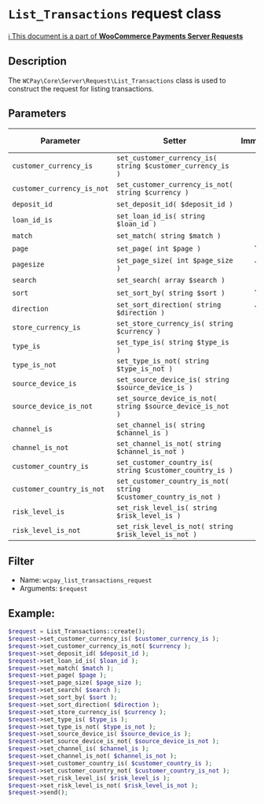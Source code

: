# `List_Transactions` request class

[ℹ️ This document is a part of __WooCommerce Payments Server Requests__](../README.md)

## Description

The `WCPay\Core\Server\Request\List_Transactions` class is used to construct the request for listing transactions.

## Parameters


| Parameter                  | Setter                                                          | Immutable | Required | Default value |
|----------------------------|-----------------------------------------------------------------|:---------:|:--------:|:-------------:|
| `customer_currency_is`     | `set_customer_currency_is( string $customer_currency_is )`      |     -     |    -     |       -       |
| `customer_currency_is_not` | `set_customer_currency_is_not( string $currency )`              |     -     |    -     |       -       |
| `deposit_id`               | `set_deposit_id( $deposit_id )`                                 |     -     |    -     |       -       |
| `loan_id_is`               | `set_loan_id_is( string $loan_id )`                             |     -     |    -     |       -       |
| `match`                    | `set_match( string $match )`                                    |     -     |    -     |       -       |
| `page`                     | `set_page( int $page )`                                         |    Yes    |    -     |       -       |
| `pagesize`                 | `set_page_size( int $page_size )`                               |    Yes    |    -     |     `25`      |
| `search`                   | `set_search( array $search )`                                   |     -     |    -     |       -       |
| `sort`                     | `set_sort_by( string $sort )`                                   |    Yes    |    -     |  `'created'`  |
| `direction`                | `set_sort_direction( string $direction )`                       |    Yes    |    -     |   `'desc'`    |
| `store_currency_is`        | `set_store_currency_is( string $currency )`                     |     -     |    -     |       -       |
| `type_is`                  | `set_type_is( string $type_is )`                                |     -     |    -     |       -       |
| `type_is_not`              | `set_type_is_not( string $type_is_not )`                        |     -     |    -     |       -       |
| `source_device_is`         | `set_source_device_is( string $source_device_is )`              |     -     |    -     |       -       |
| `source_device_is_not`     | `set_source_device_is_not( string $source_device_is_not )`      |     -     |    -     |       -       |
| `channel_is`               | `set_channel_is( string $channel_is )`                          |     -     |    -     |       -       |
| `channel_is_not`           | `set_channel_is_not( string $channel_is_not )`                  |     -     |    -     |       -       |
| `customer_country_is`      | `set_customer_country_is( string $customer_country_is )`        |     -     |    -     |       -       |
| `customer_country_is_not`  | `set_customer_country_is_not( string $customer_country_is_not )`|     -     |    -     |       -       |
| `risk_level_is`            | `set_risk_level_is( string $risk_level_is )`                    |     -     |    -     |       -       |
| `risk_level_is_not`        | `set_risk_level_is_not( string $risk_level_is_not )`            |     -     |    -     |       -       |


## Filter

- Name: `wcpay_list_transactions_request`
- Arguments: `$request`

## Example:

```php
$request = List_Transactions::create();
$request->set_customer_currency_is( $customer_currency_is );
$request->set_customer_currency_is_not( $currency );
$request->set_deposit_id( $deposit_id );
$request->set_loan_id_is( $loan_id );
$request->set_match( $match );
$request->set_page( $page );
$request->set_page_size( $page_size );
$request->set_search( $search );
$request->set_sort_by( $sort );
$request->set_sort_direction( $direction );
$request->set_store_currency_is( $currency );
$request->set_type_is( $type_is );
$request->set_type_is_not( $type_is_not );
$request->set_source_device_is( $source_device_is );
$request->set_source_device_is_not( $source_device_is_not );
$request->set_channel_is( $channel_is );
$request->set_channel_is_not( $channel_is_not );
$request->set_customer_country_is( $customer_country_is );
$request->set_customer_country_not( $customer_country_is_not );
$request->set_risk_level_is( $risk_level_is );
$request->set_risk_level_is_not( $risk_level_is_not );
$request->send();
```
